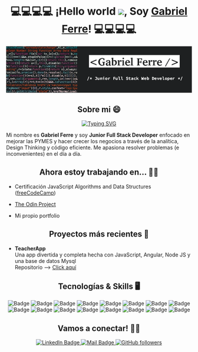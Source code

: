 

<h1 align="center">💻💻💻💻 ¡Hello world <img src="https://raw.githubusercontent.com/MartinHeinz/MartinHeinz/master/wave.gif" width="30px">, Soy <a href="mailto:gafea84@gmail.com">Gabriel Ferre</a>! 💻💻💻💻</h1>


![Banner](https://github.com/gafea84/gafea84/blob/main/Banner.png?raw=true)


<h2 align="center">Sobre mi 😄</h2>


<div align="center">
  
<a href="https://git.io/typing-svg"><img src="https://readme-typing-svg.herokuapp.com?font=Helvetica&size=18&duration=3000&pause=750&color=0969DA&center=true&vCenter=true&width=435&lines=Soy+Junior+Full+Stack+Developer!" alt="Typing SVG" /></a>
  
</div>

Mi nombre es <strong>Gabriel Ferre</strong> y soy <strong>Junior Full Stack Developer</strong> enfocado en mejorar las PYMES y hacer crecer los negocios a través de la analítica, Design Thinking y código eficiente. Me apasiona resolver problemas (e inconvenientes) en el día a día.

<h2 align="center">Ahora estoy trabajando en... 👨‍💻</h2>


- Certificación JavaScript Algorithms and Data Structures (<a href="https://www.freecodecamp.org/">freeCodeCamp</a>)

- <a href="https://www.theodinproject.com/">The Odin Project</a>

- Mi propio portfolio


<h2 align="center">Proyectos más recientes 🚧</h2>

- <strong>TeacherApp</strong> <br/>
  Una app divertida y completa hecha con JavaScript, Angular, Node JS y una base de datos Mysql<br/>
  Repositorio --> <a href="https://github.com/gafea84?tab=repositories">Click aquí</a><br/>
  

<h2 align="center">Tecnologías & Skills 🖥️</h2>

<div align="center">

  <img src="https://img.shields.io/badge/html5-%23E34F26.svg?style=for-the-badge&logo=html5&logoColor=white" alt="Badge">
  
  <img src="https://img.shields.io/badge/css3-%231572B6.svg?style=for-the-badge&logo=css3&logoColor=white" alt="Badge">
  
  <img src="https://img.shields.io/badge/javascript-%23323330.svg?style=for-the-badge&logo=javascript&logoColor=%23F7DF1E" alt="Badge">
  
  <img src="https://img.shields.io/badge/typescript-%23007ACC.svg?style=for-the-badge&logo=typescript&logoColor=white" alt="Badge">
  
  <img src="https://img.shields.io/badge/MongoDB-%234ea94b.svg?style=for-the-badge&logo=mongodb&logoColor=white" alt="Badge">
  
  <img src="https://img.shields.io/badge/mysql-%2300f.svg?style=for-the-badge&logo=mysql&logoColor=white" alt="Badge">
  
  <img src="https://img.shields.io/badge/bootstrap-%23563D7C.svg?style=for-the-badge&logo=bootstrap&logoColor=white" alt="Badge">
  
  <img src="https://img.shields.io/badge/express.js-%23404d59.svg?style=for-the-badge&logo=express&logoColor=%2361DAFB" alt="Badge">
  
  <img src="https://img.shields.io/badge/NPM-%23000000.svg?style=for-the-badge&logo=npm&logoColor=white" alt="Badge">
  
  <img src="https://img.shields.io/badge/node.js-6DA55F?style=for-the-badge&logo=node.js&logoColor=white" alt="Badge">
  
  <img src="https://img.shields.io/badge/Angular-%2320232a.svg?style=for-the-badge&logo=angular&logoColor=%2361DAFB" alt="Badge">
  
  <img src="https://img.shields.io/badge/tailwindcss-%2338B2AC.svg?style=for-the-badge&logo=tailwind-css&logoColor=white" alt="Badge">
  
  <img src="https://img.shields.io/badge/netlify-%23000000.svg?style=for-the-badge&logo=netlify&logoColor=#00C7B7" alt="Badge">
  
  <img src="https://img.shields.io/badge/heroku-%23430098.svg?style=for-the-badge&logo=heroku&logoColor=white" alt="Badge">
  
  <img src="https://img.shields.io/badge/Visual%20Studio%20Code-0078d7.svg?style=for-the-badge&logo=visual-studio-code&logoColor=white" alt="Badge">
  
  <img src="https://img.shields.io/badge/git-%23F05033.svg?style=for-the-badge&logo=git&logoColor=white" alt="Badge">
  
</div>

<h2 align="center">Vamos a conectar! 🤙🏽</h2>

<div id="badges" align="center">

  <a href="https://www.linkedin.com/in/gafea84/">
    <img src="https://img.shields.io/badge/LinkedIn-blue?style=for-the-badge&logo=linkedin&logoColor=white" alt="LinkedIn Badge"/>
  </a>
  
  <a href="mailto:gafea84@gmail.com">
    <img src="https://img.shields.io/badge/Gmail-D14836?style=for-the-badge&logo=gmail&logoColor=white" alt="Mail Badge"/>
  </a>
  
  <a href="https://github.com/gafea84">  
    <img alt="GitHub followers" src="https://img.shields.io/badge/github-%23121011.svg?style=for-the-badge&logo=github&logoColor=white" alt="Github Badge">    
  </a>
  
</div>

